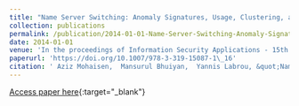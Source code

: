 ```yaml
---
title: "Name Server Switching: Anomaly Signatures, Usage, Clustering, and Prediction"
collection: publications
permalink: /publication/2014-01-01-Name-Server-Switching-Anomaly-Signatures-Usage-Clustering-and-Prediction
date: 2014-01-01
venue: 'In the proceedings of Information Security Applications - 15th International Workshop, WISA 2014, Jeju Island, Korea, August 25-27, 2014. Revised Selected Papers'
paperurl: 'https://doi.org/10.1007/978-3-319-15087-1\_16'
citation: ' Aziz Mohaisen,  Mansurul Bhuiyan,  Yannis Labrou, &quot;Name Server Switching: Anomaly Signatures, Usage, Clustering, and Prediction.&quot; In the proceedings of Information Security Applications - 15th International Workshop, WISA 2014, Jeju Island, Korea, August 25-27, 2014. Revised Selected Papers, 2014.'
---
```

[Access paper here](https://doi.org/10.1007/978-3-319-15087-1\_16){:target="_blank"}

